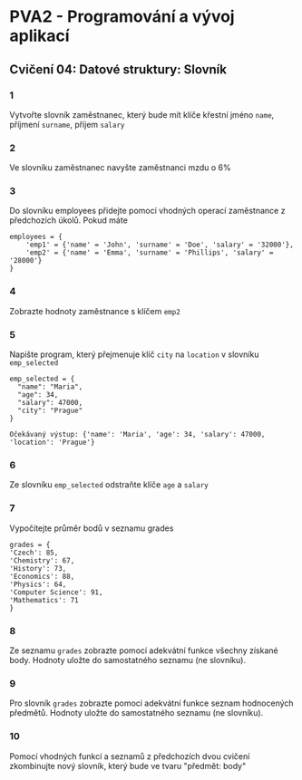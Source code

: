 # PVA2 - Programování a vývoj aplikací
## Cvičení 04: Datové struktury: Slovník

### 1
Vytvořte slovník zaměstnanec, který bude mít klíče křestní jméno `name`, příjmení `surname`, příjem `salary`

### 2
Ve slovníku zaměstnanec navyšte zaměstnanci mzdu o 6%

### 3 
Do slovníku employees přidejte pomocí vhodných operací zaměstnance z předchozích úkolů. Pokud máte 

```
employees = {
    'emp1' = {'name' = 'John', 'surname' = 'Doe', 'salary' = '32000'},
    'emp2' = {'name' = 'Emma', 'surname' = 'Phillips', 'salary' = '28000'}
}
```
### 4
Zobrazte hodnoty zaměstnance s klíčem `emp2`

### 5
Napište program, který přejmenuje klíč `city` na `location` v slovníku `emp_selected`
```
emp_selected = {
  "name": "Maria",
  "age": 34,
  "salary": 47000,
  "city": "Prague"
}
```

`Očekávaný výstup: {'name': 'Maria', 'age': 34, 'salary': 47000, 'location': 'Prague'}`

### 6
Ze slovníku `emp_selected` odstraňte klíče `age` a `salary` 

### 7
Vypočítejte průměr bodů v seznamu grades
```
grades = {
'Czech': 85,
'Chemistry': 67,
'History': 73,
'Economics': 88,
'Physics': 64,
'Computer Science': 91,
'Mathematics': 71
}
```

### 8
Ze seznamu `grades` zobrazte pomocí adekvátní funkce všechny získané body. Hodnoty uložte do samostatného seznamu (ne slovníku).

### 9
Pro slovník `grades` zobrazte pomocí adekvátní funkce seznam hodnocených předmětů. Hodnoty uložte do samostatného seznamu (ne slovníku).

### 10
Pomocí vhodných funkcí a seznamů z předchozích dvou cvičení zkombinujte nový slovník, který bude ve tvaru "předmět: body" 